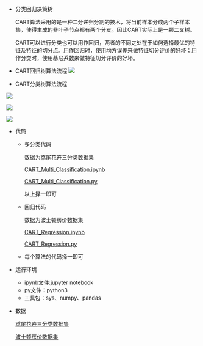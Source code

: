 
+ 分类回归决策树

  CART算法采用的是一种二分递归分割的技术，将当前样本分成两个子样本集，使得生成的非叶子节点都有两个分支。因此CART实际上是一颗二叉树。 

  CART可以进行分类也可以用作回归，两者的不同之处在于如何选择最优的特征及特征的切分点。用作回归时，使用均方误差来做特征切分评价的好坏；用作分类时，使用基尼系数来做特征切分评价的好坏。

+ CART回归树算法流程
  ![](https://images0.cnblogs.com/blog2015/692470/201507/231238156787111.png)

+ CART分类树算法流程

![](https://images0.cnblogs.com/blog2015/692470/201507/231318355061741.png)

![](https://images0.cnblogs.com/blog2015/692470/201507/231318457406246.png)

![](https://images0.cnblogs.com/blog2015/692470/201507/231319073348516.png)




+ 代码

  + 多分类代码

    数据为鸢尾花卉三分类数据集

    [CART_Multi_Classification.ipynb](https://github.com/baiyang2464/AI/blob/master/ml/CART/CART_Multi_Classification.ipynb) 

    [CART_Multi_Classification.py](https://github.com/baiyang2464/AI/blob/master/ml/CART/CART_Multi_Classification.py) 

    以上择一即可

  + 回归代码

    数据为波士顿房价数据集

    [CART_Regression.ipynb](https://github.com/baiyang2464/AI/blob/master/ml/CART/CART_Regression.ipynb) 

    [CART_Regression.py](https://github.com/baiyang2464/AI/blob/master/ml/CART/CART_Regression.py) 

  + 每个算法的代码择一即可

+ 运行环境


  + ipynb文件:jupyter notebook
  + py文件：python3
  + 工具包：sys、numpy、pandas


+ 数据

  [鸢尾花卉三分类数据集](https://github.com/baiyang2464/AI/blob/master/ml/CART/iris.csv) 

  [波士顿房价数据集](https://github.com/baiyang2464/AI/blob/master/ml/CART/housing.csv) 